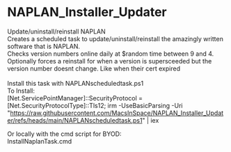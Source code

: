 # NAPLAN_Installer_Updater <BR>
Update/uninstall/reinstall NAPLAN<BR>
Creates a scheduled task to update/uninstall/reinstall the amazingly written software that is NAPLAN. <BR>
Checks version numbers online daily at $random time between 9 and 4.<BR>
Optionally forces a reinstall for when a version is supersceeded but the version number doesnt change. Like when their cert expired <BR><BR>
Install this task with NAPLANscheduledtask.ps1<BR>
To Install:<BR>
[Net.ServicePointManager]::SecurityProtocol = [Net.SecurityProtocolType]::Tls12;
irm -UseBasicParsing -Uri "https://raw.githubusercontent.com/MacsInSpace/NAPLAN_Installer_Updater/refs/heads/main/NAPLANscheduledtask.ps1" | iex
<BR>

Or locally with the cmd script for BYOD:<BR>
InstallNaplanTask.cmd
